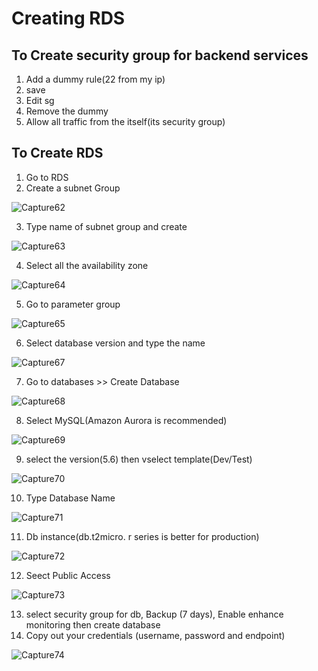 # Creating RDS

## To Create security group for backend services

1. Add a dummy rule(22 from my ip)
2. save
3. Edit sg
4. Remove the dummy
5. Allow all traffic from the itself(its security group)

## To Create RDS

1. Go to RDS
2. Create a subnet Group

![Capture62](https://user-images.githubusercontent.com/18073289/216981054-9b5b190e-0594-4a2e-872e-bbe0fb6a1c86.PNG)

3. Type name of subnet group and create

![Capture63](https://user-images.githubusercontent.com/18073289/216981279-b514309b-4ac8-4097-ab94-d7c47d12435b.PNG)

4. Select all the availability zone

![Capture64](https://user-images.githubusercontent.com/18073289/216981312-3472c516-5fe5-44fd-acee-d74f43fa94f8.PNG)

5. Go to parameter group

![Capture65](https://user-images.githubusercontent.com/18073289/216981374-778a9a1c-a215-4a47-a5b9-b8a77a158b48.PNG)

6. Select database version and type the name

![Capture67](https://user-images.githubusercontent.com/18073289/216981507-53cf2f57-aa3e-4409-b1c7-b793654a681e.PNG)

7. Go to databases >> Create Database

![Capture68](https://user-images.githubusercontent.com/18073289/216981558-c5bbc3cf-8ee3-41df-8558-4afc6ae8ad5b.PNG)

8. Select MySQL(Amazon Aurora is recommended)

![Capture69](https://user-images.githubusercontent.com/18073289/216981678-0aca0e6c-78f4-460e-be76-1e71403c331c.PNG)

9. select the version(5.6) then vselect template(Dev/Test)

![Capture70](https://user-images.githubusercontent.com/18073289/216981807-621ddd58-7a78-468f-b348-8434e0df45df.PNG)

10. Type Database Name

![Capture71](https://user-images.githubusercontent.com/18073289/216982147-e23f4a7f-8295-4b6c-b684-36fad7eacd38.PNG)

11. Db instance(db.t2micro. r series is better for production)

![Capture72](https://user-images.githubusercontent.com/18073289/216982201-12cc28c6-9677-4dc3-9295-d6f57d2632c1.PNG)

12. Seect Public Access

![Capture73](https://user-images.githubusercontent.com/18073289/216982754-c7cf687f-2f22-4249-a50c-778082a65fc3.PNG)

13. select security group for db, Backup (7 days), Enable enhance monitoring then create database
14.  Copy out your credentials (username, password and endpoint)

![Capture74](https://user-images.githubusercontent.com/18073289/216983090-da14487c-f6e6-4554-b4f8-3ccd24f90ab7.PNG)


